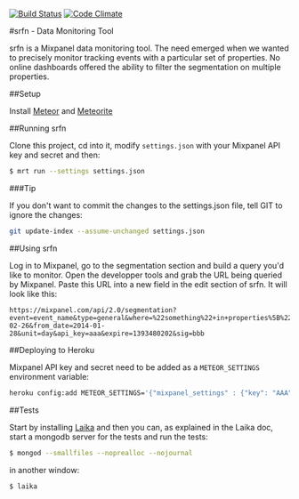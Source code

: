 [![Build Status](https://travis-ci.org/errows/srfn.png?branch=master)](https://travis-ci.org/errows/srfn)
[![Code Climate](https://codeclimate.com/github/errows/srfn.png)](https://codeclimate.com/github/errows/srfn)

#srfn - Data Monitoring Tool

srfn is a Mixpanel data monitoring tool. The need emerged when we wanted to precisely monitor tracking events with a particular set of properties. No online dashboards offered the ability to filter the segmentation on multiple properties.

##Setup

Install [Meteor](http://meteor.com) and [Meteorite](https://github.com/oortcloud/meteorite)

##Running srfn

Clone this project, cd into it, modify ```settings.json``` with your Mixpanel API key and secret and then:

``` sh
$ mrt run --settings settings.json
```

###Tip

If you don't want to commit the changes to the settings.json file, tell GIT to ignore the changes:

``` sh
git update-index --assume-unchanged settings.json
```

##Using srfn

Log in to Mixpanel, go to the segmentation section and build a query you'd like to monitor. Open the developper tools and grab the URL being queried by Mixpanel. Paste this URL into a new field in the edit section of srfn. It will look like this:

```
https://mixpanel.com/api/2.0/segmentation?event=event_name&type=general&where=%22something%22+in+properties%5B%22somewhere%22%5D&to_date=2014-02-26&from_date=2014-01-28&unit=day&api_key=aaa&expire=1393480202&sig=bbb
```

##Deploying to Heroku

Mixpanel API key and secret need to be added as a ```METEOR_SETTINGS``` environment variable:

``` sh
heroku config:add METEOR_SETTINGS='{"mixpanel_settings" : {"key": "AAA","secret": "BBB"}}'
```

##Tests

Start by installing [Laika](http://arunoda.github.io/laika/) and then you can, as explained in the Laika doc, start a mongodb server for the tests and run the tests:

``` sh
$ mongod --smallfiles --noprealloc --nojournal
```

in another window:

``` sh
$ laika
```
